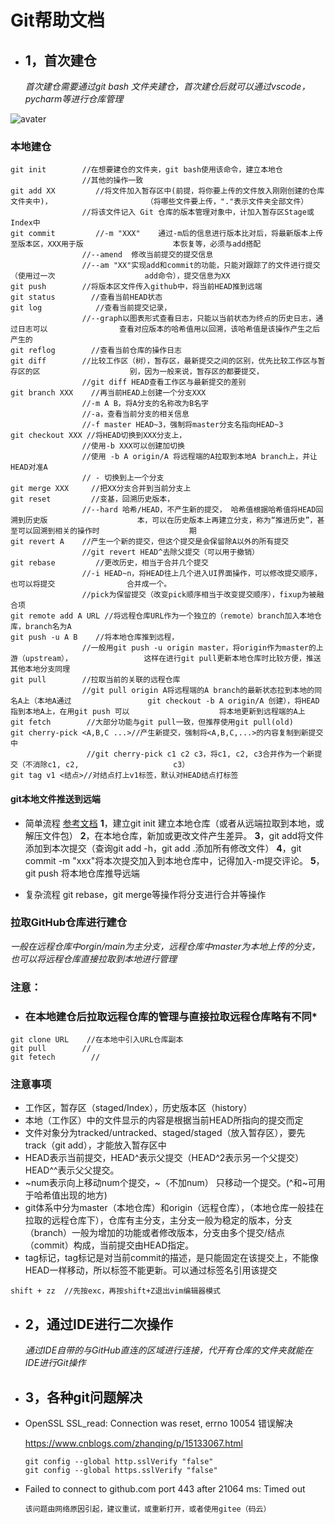 # Git帮助文档

* ## 1，首次建仓
  
  *首次建仓需要通过git bash 文件夹建仓，首次建仓后就可以通过vscode，pycharm等进行仓库管理*

![avater](https://www.runoob.com/wp-content/uploads/2015/02/1352126739_7909.jpg "作区，暂存区，版本区区别")

### 本地建仓

```git
git init        //在想要建仓的文件夹，git bash使用该命令，建立本地仓
                //其他的操作一致
git add XX         //将文件加入暂存区中(前提，将你要上传的文件放入刚刚创建的仓库文件夹中)，                     （将哪些文件要上传，"."表示文件夹全部文件）
                //将该文件记入 Git 仓库的版本管理对象中，计加入暂存区Stage或Index中
git commit         //-m "XXX"    通过-m后的信息进行版本比对后，将最新版本上传至版本区，XXX用于版                    本恢复等，必须与add搭配            
                //--amend  修改当前提交的提交信息
                //--am "XX"实现add和commit的功能，只能对跟踪了的文件进行提交（使用过一次                    add命令），提交信息为XX
git push        //将版本区文件传入github中，将当前HEAD推到远端
git status        //查看当前HEAD状态
git log            //查看当前提交记录，
                //--graph以图表形式查看日志，只能以当前状态为终点的历史日志，通过日志可以                查看对应版本的哈希值用以回溯，该哈希值是该操作产生之后产生的
git reflog        //查看当前仓库的操作日志
git diff        //比较工作区（树），暂存区，最新提交之间的区别，优先比较工作区与暂存区的区                    别，因为一般来说，暂存区的都要提交，
                //git diff HEAD查看工作区与最新提交的差别
git branch XXX    //再当前HEAD上创建一个分支XXX
                //-m A B，将A分支的名称改为B名字
                //-a，查看当前分支的相关信息
                //-f master HEAD~3，强制将master分支名指向HEAD~3
git checkout XXX //将HEAD切换到XXX分支上，
                //使用-b XXX可以创建加切换
                //使用 -b A origin/A 将远程端的A拉取到本地A branch上，并让HEAD对准A
                // - 切换到上一个分支
git merge XXX     //把XX分支合并到当前分支上
git reset         //变基，回溯历史版本，
                //--hard 哈希/HEAD，不产生新的提交， 哈希值根据哈希值将HEAD回溯到历史版                    本，可以在历史版本上再建立分支，称为“推进历史”，甚至可以回溯到相关的操作时                    期
git revert A    //产生一个新的提交，但这个提交是会保留除A以外的所有提交
                //git revert HEAD^去除父提交（可以用于撤销）
git rebase         //更改历史，相当于合并几个提交
                //-i HEAD~n，将HEAD往上几个进入UI界面操作，可以修改提交顺序，也可以将提交                合并成一个。
                //pick为保留提交（改变pick顺序相当于改变提交顺序），fixup为被融合项
git remote add A URL //将远程仓库URL作为一个独立的（remote）branch加入本地仓库，branch名为A
git push -u A B    //将本地仓库推到远程，
                //一般用git push -u origin master，将origin作为master的上游（upstream），                这样在进行git pull更新本地仓库时比较方便，推送其他本地分支同理
git pull        //拉取当前的关联的远程仓库
                //git pull origin A将远程端的A branch的最新状态拉到本地的同名A上（本地A通过                 git checkout -b A origin/A 创建），将HEAD指到本地A上，在用git push 可以                    将本地更新到远程端的A上
git fetch        //大部分功能与git pull一致，但推荐使用git pull(old)        
git cherry-pick <A,B,C ...>//产生新提交，强制将<A,B,C,...>的内容复制到新提交中
                 //git cherry-pick c1 c2 c3，将c1, c2, c3合并作为一个新提交（不消除c1, c2,                     c3）
git tag v1 <结点>//对结点打上v1标签，默认对HEAD结点打标签
```

#### git本地文件推送到远端

* 简单流程
  [参考文档](https://blog.csdn.net/qq_42072311/article/details/80696886)
  **1**，建立git init 建立本地仓库（或者从远端拉取到本地，或解压文件包）
  **2**，在本地仓库，新加或更改文件产生差异。
  **3**，git add将文件添加到本次提交（查询git add -h，git add .添加所有修改文件）
  **4**，git commit -m "xxx"将本次提交加入到本地仓库中，记得加入-m提交评论。
  **5**，git push 将本地仓库推导远端

* 复杂流程
  git rebase，git merge等操作将分支进行合并等操作

### 拉取GitHub仓库进行建仓

*一般在远程仓库中orgin/main为主分支，远程仓库中master为本地上传的分支，*
*也可以将远程仓库直接拉取到本地进行管理*

### 注意：

* ### 在本地建仓后拉取远程仓库的管理与直接拉取远程仓库略有不同*

```git
git clone URL    //在本地中引入URL仓库副本
git pull        //
git fetech        //
```

### 注意事项

* 工作区，暂存区（staged/Index），历史版本区（history）
* 本地（工作区）中的文件显示的内容是根据当前HEAD所指向的提交而定
* 文件对象分为tracked/untracked、staged/staged（放入暂存区），要先track（git add），才能放入暂存区中
* HEAD表示当前提交，HEAD^表示父提交（HEAD^2表示另一个父提交）HEAD^^表示父父提交。
* ~num表示向上移动num个提交，~（不加num） 只移动一个提交。(^和~可用于哈希值出现的地方)
* git体系中分为master（本地仓库）和origin（远程仓库），（本地仓库一般挂在拉取的远程仓库下），仓库有主分支，主分支一般为稳定的版本，分支（branch）一般为增加的功能或者修改版本，分支由多个提交/结点（commit）构成，当前提交由HEAD指定。
* tag标记，tag标记是对当前commit的描述，是只能固定在该提交上，不能像HEAD一样移动，所以标签不能更新。可以通过标签名引用该提交

```shell
shift + zz  //先按exc，再按shift+Z退出vim编辑器模式
```

* ## 2，通过IDE进行二次操作
  
  *通过IDE自带的与GitHub直连的区域进行连接，代开有仓库的文件夹就能在IDE进行Git操作*

* ## 3，各种git问题解决

* OpenSSL SSL_read: Connection was reset, errno 10054 错误解决
  
  https://www.cnblogs.com/zhanqing/p/15133067.html
  
  ```git
  git config --global http.sslVerify "false"
  git config --global https.sslVerify "false"
  ```

* Failed to connect to github.com port 443 after 21064 ms: Timed out
  
  ```git
  该问题由网络原因引起，建议重试，或重新打开，或者使用gitee（码云）
  ```